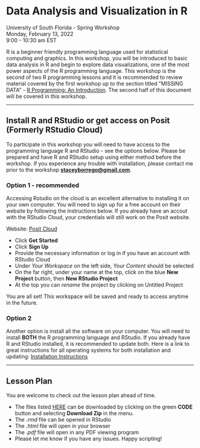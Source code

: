 # Data Analysis and Visualization in R
University of South Florida - Spring Workshop  
Monday, February 13, 2022  
9:00 - 10:30 am EST  

R is a beginner friendly programming language used for statistical computing and graphics. In this workshop, you will be introduced to basic data analysis in R and begin to explore data visualizations, one of the most power aspects of the R programming language. This workshop is the second of two R programming lessons and it is recommended to review material covered by the first workshop up to the section titled "MISSING DATA" - [R Programming: An Introduction](https://github.com/sborrego/r-programming-an-introduction/blob/main/R-programming-an-introduction.pdf). The second half of this document will be covered in this workshop.

***

## Install R and RStudio or get access on Posit (Formerly RStudio Cloud)

To participate in this workshop you will need to have access to the programming language R and RStudio - see the options below. Please be prepared and have R and RStudio setup using either method before the workshop. If you experience any trouble with installation, please contact me prior to the workshop **staceyborrego@gmail.com**.

### Option 1 - **recommended**

Accessing Rstudio on the cloud is an excellent alternative to installing it on your own computer. You will need to sign up for a free account on their website by following the instructions below. If you already have an accout with the RStudio Cloud, your credentials will still work on the Posit website.

Website: [Posit Cloud](https://posit.cloud/)  
- Click **Get Started** 
- Click **Sign Up**
- Provide the necessary information or log in if you have an account with RStudio Cloud
- Under *Your Workspace* on the left side, *Your Content* should be selected
- On the far right, under your name at the top, click on the blue **New Project** button, then **New RStudio Project**
- At the top you can *rename* the project by clicking on Untitled Project  

You are all set! This workspace will be saved and ready to access anytime in the future.

### Option 2

Another option is install all the software on your computer. You will need to install **BOTH** the R programming language and RStudio. If you already have R and RStudio installed, it is recommended to update both. Here is a link to great instructions for all operating systems for both installation and updating: [Installation Instructions](https://preview.carpentries.org/R-ecology-lesson/index.html#install-r-and-rstudio)

***

## Lesson Plan

You are welcome to check out the lesson plan ahead of time. 

* The files listed [HERE](https://github.com/sborrego/r-programming-an-introduction) can be downloaded by clicking on the green **CODE** button and selecting **Download Zip** in the menu. 
* The *.rmd* file can be opened in RStudio
* The *.html* file will open in your browser 
* The *.pdf* file will open in any PDF viewing program
* Please let me know if you have any issues. Happy scripting!
